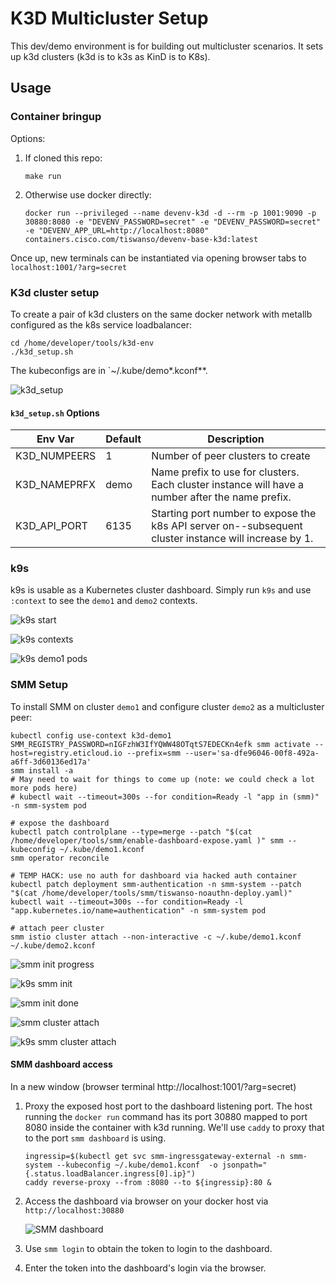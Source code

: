 # K3D Multicluster Setup

This dev/demo environment is for building out multicluster scenarios.  It sets up k3d clusters (k3d is to k3s as KinD is to K8s).

## Usage

### Container bringup

Options:

1.  If cloned this repo:

    ```
    make run
    ```

2.  Otherwise use docker directly:

    ```
    docker run --privileged --name devenv-k3d -d --rm -p 1001:9090 -p 30880:8080 -e "DEVENV_PASSWORD=secret" -e "DEVENV_PASSWORD=secret" -e "DEVENV_APP_URL=http://localhost:8080" containers.cisco.com/tiswanso/devenv-base-k3d:latest
    ```

Once up, new terminals can be instantiated via opening browser tabs to `localhost:1001/?arg=secret`

### K3d cluster setup

To create a pair of k3d clusters on the same docker network with metallb configured as the k8s service loadbalancer:

```
cd /home/developer/tools/k3d-env
./k3d_setup.sh
```

The kubeconfigs are in `~/.kube/demo*.kconf**.

![k3d_setup](images/k3d_setup.png)

#### `k3d_setup.sh` Options

| Env Var      | Default | Description                                                                                       |
|--------------|---------|---------------------------------------------------------------------------------------------------|
| K3D_NUMPEERS |     1 | Number of peer clusters to create                                                                    |
| K3D_NAMEPRFX | demo | Name prefix to use for clusters.  Each cluster instance will have a number after the name prefix.     |
| K3D_API_PORT | 6135 | Starting port number to expose the k8s API server on--subsequent cluster instance will increase by 1. |


### k9s

k9s is usable as a Kubernetes cluster dashboard.  Simply run `k9s` and use `:context` to see the `demo1` and `demo2` contexts.

![k9s start](images/k9s_start.png)

![k9s contexts](images/k9s_contexts.png)

![k9s demo1 pods](images/k9s_demo1_pods.png)


### SMM Setup

To install SMM on cluster `demo1` and configure cluster `demo2` as a multicluster peer:

```
kubectl config use-context k3d-demo1
SMM_REGISTRY_PASSWORD=nIGFzhW3IfYQWW48OTqtS7EDECKn4efk smm activate --host=registry.eticloud.io --prefix=smm --user='sa-dfe96046-00f8-492a-a6ff-3d60136ed17a'
smm install -a
# May need to wait for things to come up (note: we could check a lot more pods here)
# kubectl wait --timeout=300s --for condition=Ready -l "app in (smm)" -n smm-system pod

# expose the dashboard
kubectl patch controlplane --type=merge --patch "$(cat /home/developer/tools/smm/enable-dashboard-expose.yaml )" smm --kubeconfig ~/.kube/demo1.kconf
smm operator reconcile

# TEMP HACK: use no auth for dashboard via hacked auth container
kubectl patch deployment smm-authentication -n smm-system --patch "$(cat /home/developer/tools/smm/tiswanso-noauthn-deploy.yaml)"
kubectl wait --timeout=300s --for condition=Ready -l "app.kubernetes.io/name=authentication" -n smm-system pod

# attach peer cluster
smm istio cluster attach --non-interactive -c ~/.kube/demo1.kconf ~/.kube/demo2.kconf
```

![smm init progress](images/smm_init.png)

![k9s smm init](images/k9s_demo1_smm_init.png)

![smm init done](images/smm_init_done.png)

![smm cluster attach](images/smm_cluster_attach.png)

![k9s smm cluster attach](images/k9s_smm_cluster_attach.png)

#### SMM dashboard access

In a new window (browser terminal http://localhost:1001/?arg=secret)

1. Proxy the exposed host port to the dashboard listening port.  The host running the `docker run` command has its port
   30880 mapped to port 8080 inside the container with k3d running.  We'll use `caddy` to proxy that to the port
   `smm dashboard` is using.
   
   ```
   ingressip=$(kubectl get svc smm-ingressgateway-external -n smm-system --kubeconfig ~/.kube/demo1.kconf  -o jsonpath="{.status.loadBalancer.ingress[0].ip}")
   caddy reverse-proxy --from :8080 --to ${ingressip}:80 &
   ```

2. Access the dashboard via browser on your docker host via `http://localhost:30880`

   ![SMM dashboard](images/k9s_smm_dash_login.png)

3. Use `smm login` to obtain the token to login to the dashboard.

4. Enter the token into the dashboard's login via the browser.

